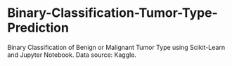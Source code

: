 # Binary-Classification-Tumor-Type-Prediction
Binary Classification of Benign or Malignant Tumor Type using Scikit-Learn and Jupyter Notebook. Data source: Kaggle.
